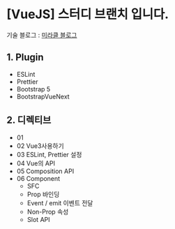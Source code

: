 # [VueJS] 스터디 브랜치 입니다.

기술 블로그 : <a href="https://elated-value-48d.notion.site/15-VueJS-Vue3-11ad91c8ac0e8066be2ae42692a74129?pvs=4">미라클 블로그</a>


## 1. Plugin
- ESLint
- Prettier
- Bootstrap 5
- BootstrapVueNext

## 2. 디렉티브
- 01 
- 02 Vue3사용하기
- 03 ESLint, Prettier 설정
- 04 Vue의 API
- 05 Composition API
- 06 Component
  - SFC
  - Prop 바인딩
  - Event / emit 이벤트 전달
  - Non-Prop 속성
  - Slot API
